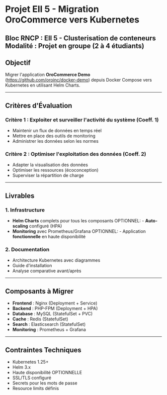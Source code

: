 # Projet EII 5 - Migration OroCommerce vers Kubernetes

**Bloc RNCP** : EII 5 - Clusterisation de conteneurs  
**Modalité** : Projet en groupe (2 à 4 étudiants)  
---

## Objectif

Migrer l'application **OroCommerce Demo** (https://github.com/oroinc/docker-demo) depuis Docker Compose vers Kubernetes en utilisant Helm Charts.

---

## Critères d'Évaluation

### Critère 1 : Exploiter et surveiller l'activité du système (Coeff. 1)
- Maintenir un flux de données en temps réel
- Mettre en place des outils de monitoring
- Administrer les données selon les normes

### Critère 2 : Optimiser l'exploitation des données (Coeff. 2)
- Adapter la visualisation des données
- Optimiser les ressources (écoconception)
- Superviser la répartition de charge

---

## Livrables

### 1. Infrastructure
- **Helm Charts** complets pour tous les composants
OPTIONNEL: - **Auto-scaling** configuré (HPA) 
- **Monitoring** avec Prometheus/Grafana
OPTIONNEL: - Application **fonctionnelle** en haute disponibilité

### 2. Documentation 
- Architecture Kubernetes avec diagrammes
- Guide d'installation
- Analyse comparative avant/après

---

## Composants à Migrer

- **Frontend** : Nginx (Deployment + Service)
- **Backend** : PHP-FPM (Deployment + HPA)
- **Database** : MySQL (StatefulSet + PVC)
- **Cache** : Redis (StatefulSet)
- **Search** : Elasticsearch (StatefulSet)
- **Monitoring** : Prometheus + Grafana

---

## Contraintes Techniques

- Kubernetes 1.25+
- Helm 3.x
- Haute disponibilité OPTIONNELLE
- SSL/TLS configuré
- Secrets pour les mots de passe
- Resource limits définis
